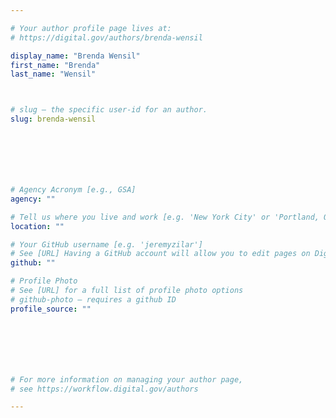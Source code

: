```yaml
---

# Your author profile page lives at:
# https://digital.gov/authors/brenda-wensil

display_name: "Brenda Wensil"
first_name: "Brenda"
last_name: "Wensil"



# slug — the specific user-id for an author.
slug: brenda-wensil







# Agency Acronym [e.g., GSA]
agency: ""

# Tell us where you live and work [e.g. 'New York City' or 'Portland, OR']
location: ""

# Your GitHub username [e.g. 'jeremyzilar']
# See [URL] Having a GitHub account will allow you to edit pages on DigitalGov. The image used in your GitHub account can also be used to populate your digital.gov profile photo.
github: ""

# Profile Photo
# See [URL] for a full list of profile photo options
# github-photo — requires a github ID
profile_source: ""







# For more information on managing your author page,
# see https://workflow.digital.gov/authors

---
```

